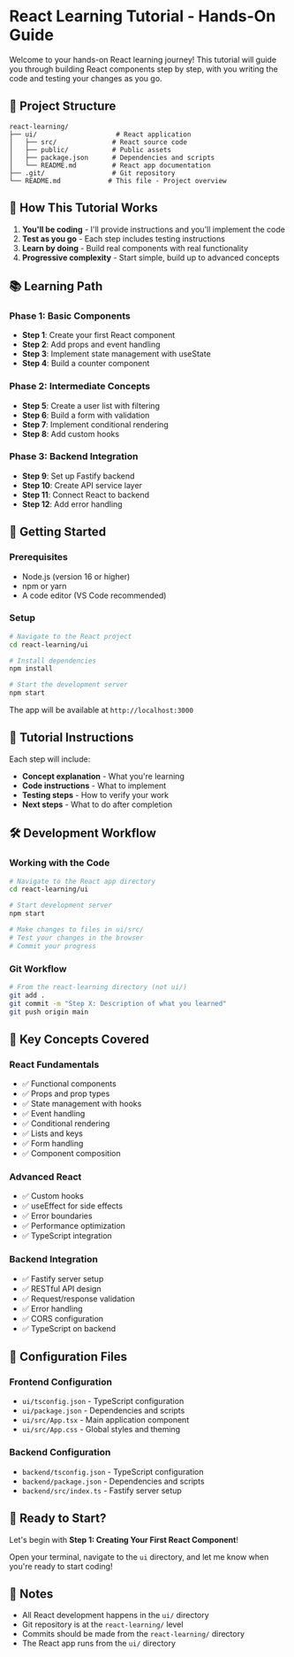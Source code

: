 # React Learning Tutorial - Hands-On Guide

Welcome to your hands-on React learning journey! This tutorial will guide you through building React components step by step, with you writing the code and testing your changes as you go.

## 📁 Project Structure

```
react-learning/
├── ui/                    # React application
│   ├── src/              # React source code
│   ├── public/           # Public assets
│   ├── package.json      # Dependencies and scripts
│   └── README.md         # React app documentation
├── .git/                 # Git repository
└── README.md            # This file - Project overview
```

## 🎯 How This Tutorial Works

1. **You'll be coding** - I'll provide instructions and you'll implement the code
2. **Test as you go** - Each step includes testing instructions
3. **Learn by doing** - Build real components with real functionality
4. **Progressive complexity** - Start simple, build up to advanced concepts

## 📚 Learning Path

### Phase 1: Basic Components
- **Step 1**: Create your first React component
- **Step 2**: Add props and event handling
- **Step 3**: Implement state management with useState
- **Step 4**: Build a counter component

### Phase 2: Intermediate Concepts
- **Step 5**: Create a user list with filtering
- **Step 6**: Build a form with validation
- **Step 7**: Implement conditional rendering
- **Step 8**: Add custom hooks

### Phase 3: Backend Integration
- **Step 9**: Set up Fastify backend
- **Step 10**: Create API service layer
- **Step 11**: Connect React to backend
- **Step 12**: Add error handling

## 🚀 Getting Started

### Prerequisites
- Node.js (version 16 or higher)
- npm or yarn
- A code editor (VS Code recommended)

### Setup
```bash
# Navigate to the React project
cd react-learning/ui

# Install dependencies
npm install

# Start the development server
npm start
```

The app will be available at `http://localhost:3000`

## 📝 Tutorial Instructions

Each step will include:
- **Concept explanation** - What you're learning
- **Code instructions** - What to implement
- **Testing steps** - How to verify your work
- **Next steps** - What to do after completion

## 🛠️ Development Workflow

### Working with the Code
```bash
# Navigate to the React app directory
cd react-learning/ui

# Start development server
npm start

# Make changes to files in ui/src/
# Test your changes in the browser
# Commit your progress
```

### Git Workflow
```bash
# From the react-learning directory (not ui/)
git add .
git commit -m "Step X: Description of what you learned"
git push origin main
```

## 📖 Key Concepts Covered

### React Fundamentals
- ✅ Functional components
- ✅ Props and prop types
- ✅ State management with hooks
- ✅ Event handling
- ✅ Conditional rendering
- ✅ Lists and keys
- ✅ Form handling
- ✅ Component composition

### Advanced React
- ✅ Custom hooks
- ✅ useEffect for side effects
- ✅ Error boundaries
- ✅ Performance optimization
- ✅ TypeScript integration

### Backend Integration
- ✅ Fastify server setup
- ✅ RESTful API design
- ✅ Request/response validation
- ✅ Error handling
- ✅ CORS configuration
- ✅ TypeScript on backend

## 🔧 Configuration Files

### Frontend Configuration
- `ui/tsconfig.json` - TypeScript configuration
- `ui/package.json` - Dependencies and scripts
- `ui/src/App.tsx` - Main application component
- `ui/src/App.css` - Global styles and theming

### Backend Configuration
- `backend/tsconfig.json` - TypeScript configuration
- `backend/package.json` - Dependencies and scripts
- `backend/src/index.ts` - Fastify server setup

## 🎯 Ready to Start?

Let's begin with **Step 1: Creating Your First React Component**!

Open your terminal, navigate to the `ui` directory, and let me know when you're ready to start coding!

## 📝 Notes

- All React development happens in the `ui/` directory
- Git repository is at the `react-learning/` level
- Commits should be made from the `react-learning/` directory
- The React app runs from the `ui/` directory
